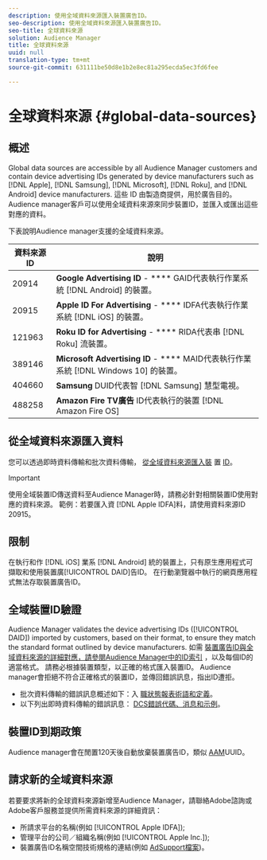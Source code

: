 ```yaml
---
description: 使用全域資料來源匯入裝置廣告ID。
seo-description: 使用全域資料來源匯入裝置廣告ID。
seo-title: 全球資料來源
solution: Audience Manager
title: 全球資料來源
uuid: null
translation-type: tm+mt
source-git-commit: 631111be50d8e1b2e8ec81a295ecda5ec3fd6fee

---
```



# 全球資料來源 {#global-data-sources}

## 概述

Global data sources are accessible by all Audience Manager customers and contain device advertising IDs generated by device manufacturers such as [!DNL Apple], [!DNL Samsung], [!DNL Microsoft], [!DNL Roku], and [!DNL Android] device manufacturers. 這些 ID 由製造商提供，用於廣告目的。Audience manager客戶可以使用全域資料來源來同步裝置ID，並匯入或匯出這些對應的資料。

下表說明Audience manager支援的全域資料來源。

| 資料來源ID | 說明 |
|---|---|
| 20914 | **Google Advertising ID** - **** GAID代表執行作業系統 [!DNL Android] 的裝置。 |
| 20915 | **Apple ID For Advertising** - **** IDFA代表執行作業系統 [!DNL iOS] 的裝置。 |
| 121963 | **Roku ID for Advertising** - **** RIDA代表串 [!DNL Roku] 流裝置。 |
| 389146 | **Microsoft Advertising ID** - **** MAID代表執行作業系統 [!DNL Windows 10] 的裝置。 |
| 404660 | **Samsung** DUID代表智 [!DNL Samsung] 慧型電視。 |
| 488258 | **Amazon Fire TV廣告** ID代表執行的裝置 [!DNL Amazon Fire OS] |

## 從全域資料來源匯入資料

您可以透過即時資料傳輸和批次資料傳輸， [從全域資料來源匯入裝](../integration/sending-audience-data/real-time-data-integration/real-time-data-transfer.md) 置 [ID](../integration/sending-audience-data/batch-data-transfer-explained/batch-data-transfer-explained.md)。

>[!IMPORTANT]
>
>使用全域裝置ID傳送資料至Audience Manager時，請務必針對相關裝置ID使用對應的資料來源。 範例：若要匯入資 [!DNL Apple IDFA]料，請使用資料來源ID 20915。

## 限制

在執行和作 [!DNL iOS] 業系 [!DNL Android] 統的裝置上，只有原生應用程式可擷取和使用裝置廣[!UICONTROL DAID]告ID。 在行動瀏覽器中執行的網頁應用程式無法存取裝置廣告ID。

## 全域裝置ID驗證

Audience Manager validates the device advertising IDs ([!UICONTROL DAID]) imported by customers, based on their format, to ensure they match the standard format outlined by device manufacturers. 如需 [裝置廣告ID與全域資料來源的詳細對應，請參閱Audience Manager中的ID索引](../reference/ids-in-aam.md) ，以及每個ID的適當格式。 請務必根據裝置類型，以正確的格式匯入裝置ID。 Audience manager會拒絕不符合正確格式的裝置ID，並傳回錯誤訊息，指出ID遭拒。

* 批次資料傳輸的錯誤訊息概述如下：入 [職狀態報表術語和定義](../reporting/onboarding-status-report.md#report-terms-conditions)。
* 以下列出即時資料傳輸的錯誤訊息： [DCS錯誤代碼、消息和示例](../api/dcs-intro/dcs-api-reference/dcs-error-codes.md)。

## 裝置ID到期政策

Audience manager會在閒置120天後自動放棄裝置廣告ID，類似 [AAM](../faq/faq-privacy.md)UUID。

## 請求新的全域資料來源

若要要求將新的全球資料來源新增至Audience Manager，請聯絡Adobe諮詢或Adobe客戶服務並提供所需資料來源的詳細資訊：

* 所請求平台的名稱(例如 [!UICONTROL Apple IDFA]);
* 管理平台的公司／組織名稱(例如 [!UICONTROL Apple Inc.]);
* 裝置廣告ID名稱空間技術規格的連結(例如 [AdSupport檔案](https://developer.apple.com/documentation/adsupport))。
